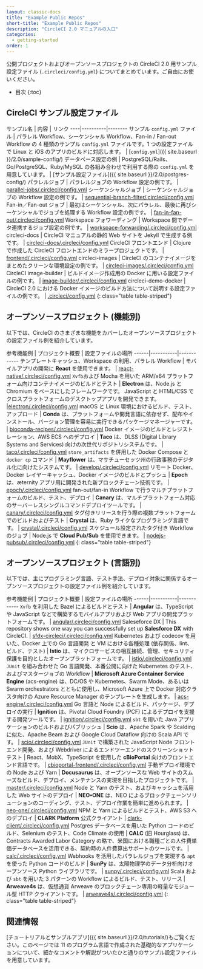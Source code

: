 ```yaml
---
layout: classic-docs
title: "Example Public Repos"
short-title: "Example Public Repos"
description: "CircleCI 2.0 マニュアルの入口"
categories:
  - getting-started
order: 1
---
```

公開プロジェクトおよびオープンソースプロジェクトの CircleCI 2.0 用サンプル設定ファイル (`.circleci/config.yml`) についてまとめています。ご自由にお使いください。

* 目次
{:toc}

## CircleCI サンプル設定ファイル

サンプル名 | 内容 | リンク \----|\---\---\----|\---\----- サンプル `config.yml` ファイル | パラレル Workflow、シーケンシャル Workflow、Fan-in / Fan-out Workflow の 4 種類のサンプル `config.yml` ファイルです。1 つの設定ファイルで Linux と iOS のアプリのビルドに対応します。 | [`config.yml`]({{ site.baseurl }}/2.0/sample-config/) データベース設定の例 | PostgreSQL/Rails、Go/PostgreSQL、Ruby/MySQL の各組み合わせで利用する際の `config.yml` を用意しています。 | [サンプル設定ファイル]({{ site.baseurl }}/2.0/postgres-config/) パラレルジョブ | パラレルジョブの Workflow 設定の例です。 | [parallel-jobs/.circleci/config.yml](https://github.com/CircleCI-Public/circleci-demo-workflows/blob/parallel-jobs/.circleci/config.yml) シーケンシャルジョブ | シーケンシャルジョブの Workflow 設定の例です。 | [sequential-branch-filter/.circleci/config.yml](https://github.com/CircleCI-Public/circleci-demo-workflows/blob/sequential-branch-filter/.circleci/config.yml) Fan-in／Fan-out ジョブ | 最初はシーケンシャル、次にパラレル、最後に再びシーケンシャルでジョブを処理する Workflow 設定の例です。 | [fan-in-fan-out/.circleci/config.yml](https://github.com/CircleCI-Public/circleci-demo-workflows/blob/fan-in-fan-out/.circleci/config.yml) Workspace フォワーディング | Workspace 間でデータ連携するジョブ設定の例です。 | [workspace-forwarding/.circleci/config.yml](https://github.com/CircleCI-Public/circleci-demo-workflows/blob/workspace-forwarding/.circleci/config.yml) circleci-docs | CircleCI マニュアルの静的 Web サイトを Jekyll で生成する例です。 | [circleci-docs/.circleci/config.yml](https://github.com/circleci/circleci-docs/blob/master/.circleci/config.yml) CircleCI フロントエンド | Clojure で作成した CircleCI フロントエンドのミラープロジェクトです。 | [frontend/.circleci/config.yml](https://github.com/circleci/frontend/blob/master/.circleci/config.yml) circleci-images | CircleCI のコンテナイメージをまとめたクリーンな環境設定の例です。 | [circleci-images/.circleci/config.yml](https://github.com/circleci/circleci-images/blob/master/.circleci/config.yml) CircleCI image-builder | ビルドイメージ作成用の Docker に用いる設定ファイルの例です。 | [image-builder/.circleci/config.yml](https://github.com/circleci/image-builder/blob/master/.circleci/config.yml) circleci-demo-docker | CircleCI 2.0 における Docker イメージのビルド方法について説明する設定ファイルの例です。 | [.circleci/config.yml](https://github.com/CircleCI-Public/circleci-demo-docker/blob/master/.circleci/config.yml)
{: class="table table-striped"}

## オープンソースプロジェクト (機能別)

以下では、CircleCI のさまざまな機能をカバーしたオープンソースプロジェクトの設定ファイル例を紹介しています。

参考機能例 | プロジェクト概要 | 設定ファイルの場所 \---\---|\---\---\-----|\---\---\---\--- テンプレートキャッシュ、Workspace の利用、パラレル Workflow | モバイルアプリの開発に **React** を使用できます。 | [react-native/.circleci/config.yml](https://github.com/facebook/react-native/blob/master/.circleci/config.yml) `Xvfb`および Mocha を用いた ARM/x64 プラットフォーム向けコンテナイメージのビルドとテスト | **Electron** は、Node.js と Chromium をベースにしたフレームワークです。 JavaScript と HTML/CSS でクロスプラットフォームのデスクトップアプリを開発できます。 |[electron/.circleci/config.yml](https://github.com/electron/electron/blob/master/.circleci/config.yml) macOS と Linux 環境におけるビルド、テスト、アップロード | **Conda** は、プラットフォームや開発言語に依存せず、配布やインストール、バージョン管理を容易に実行できるパッケージマネージャーです。 | [bioconda-recipes/.circleci/config.yml](https://github.com/bioconda/bioconda-recipes/blob/master/.circleci/config.yml) Docker イメージのビルドとレジストレーション、AWS ECS へのデプロイ | **Taco** は、DLSS (Digital Library Systems and Services) 向けの次世代リポジトリシステムです。 | [taco/.circleci/config.yml](https://github.com/sul-dlss-labs/taco/blob/master/.circleci/config.yml) `store_artifacts` を併用した Docker Compose と `docker cp` コマンド | **Mayflower** は、マサチューセッツ州の行政事務のデジタル化に向けたシステムです。 | [develop/.circleci/config.yml](https://github.com/massgov/mayflower/blob/develop/.circleci/config.yml) リモート Docker、Docker レイヤーキャッシュ、Docker イメージのビルドとプッシュ | **Epoch** は、æternity アプリ用に開発された新ブロックチェーン技術です。 | [epoch/.circleci/config.yml](https://github.com/aeternity/epoch/blob/master/.circleci/config.yml) fan-out/fan-in Workflow で行うマルチプラットフォームのビルド、テスト、デプロイ | **Canary** は、マルチプラットフォーム対応のサーバーレスシングルコマンドデプロイツールです。 | [canary/.circleci/config.yml](https://github.com/zeit/now-cli/blob/canary/.circleci/config.yml) タグ付きリリースを行う際の複数プラットフォームでのビルドおよびテスト | **Crystal** は、Ruby ライクなプログラミング言語です。 | [crystal/.circleci/config.yml](https://github.com/crystal-lang/crystal/blob/master/.circleci/config.yml) スケジュール設定されたタグ付き Workflow のジョブ | Node.js で **Cloud Pub/Sub** を使用できます。 | [nodejs-pubsub/.circleci/config.yml](https://github.com/googleapis/nodejs-pubsub/blob/master/.circleci/config.yml)
{: class="table table-striped"}

## オープンソースプロジェクト (言語別)

以下では、主にプログラミング言語、テスト手法、デプロイ対象に関係するオープンソースプロジェクトの設定ファイル例を紹介しています。

参考機能例 | プロジェクト概要 | 設定ファイルの場所 \---\---|\---\---\-----|\---\---\---\--- `Xvfb` を利用した Bazel によるビルドとテスト | **Angular** は、TypeScript や JavaScript などで構築するモバイルアプリおよび Web アプリの開発プラットフォームです。 | [angular/.circleci/config.yml](https://github.com/angular/angular/blob/master/.circleci/config.yml) Saleseforce DX | This repository shows one way you can successfully set up **Salesforce DX** with CircleCI. | [sfdx-circleci/.circleci/config.yml](https://github.com/forcedotcom/sfdx-circleci/blob/master/.circleci/config.yml) Kubernetes および codecov を用いた、Docker 上での Go 言語開発 と VM における各種処理 (依存関係、lint、ビルド、テスト) | **Istio** は、マイクロサービスの相互接続、管理、セキュリティ保護を目的としたオープンプラットフォームです。 | [istio/.circleci/config.yml](https://github.com/istio/istio/blob/master/.circleci/config.yml) `JUnit` を組み合わせた Go 言語開発、本番公開に向けた Kubernetes のテスト、およびマスタージョブの Workflow | **Microsoft Azure Container Service Engine** (acs-engine) は、DC/OS や Kubernetes、Swarm Mode、あるいは Swarm orchestrators とともに使用し、Microsoft Azure 上で Docker 対応クラスタ向けの Azure Resource Manager のテンプレートを生成します。 | [acs-engine/.circleci/config.yml](https://github.com/Azure/acs-engine/blob/master/.circleci/config.yml) Go 言語と Node によるビルド、パッケージ、デプロイの実行 | **Ignition** は、Pivotal Cloud Foundry (PCF) によるデプロイを支援する開発ツールです。 | [ignition/.circleci/config.yml](https://github.com/pivotalservices/ignition/blob/master/.circleci/config.yml) `sbt` を用いた Java アプリケーションのビルドおよびパブリッシュ | **Scio** は、Apache Spark や Scalding に似た、Apache Beam および Google Cloud Dataflow 向けの Scala API です。 | [scio/.circleci/config.yml](https://github.com/spotify/scio/blob/master/.circleci/config.yml) `JUnit` で構築された JavaScript Node フロントエンド開発、および Webdriver によるエンドツーエンドのスクリーンショットテスト | React、MobX、TypeScript を使用した **cBioPortal** 向けのフロントエンド言語です。 | [cbioportal-frontend/.circleci/config.yml](https://github.com/cBioPortal/cbioportal-frontend/blob/master/.circleci/config.yml) 手動デプロイ環境での Node および Yarn | **Docusaurus** は、オープンソースな Web サイトのスムーズなビルド、デプロイ、メンテナンスの実現を目指したプロジェクトです。 | [master/.circleci/config.yml](https://github.com/facebook/Docusaurus/blob/master/.circleci/config.yml) Node と Yarn のテスト、およびキャッシュを活用した Web サイトのデプロイ | **NEO•ONE** は、NEO によるブロックチェーンソリューションのコーディング、テスト、デプロイ作業を簡単に進められます。 | [neo-one/.circleci/config.yml](https://github.com/neo-one-suite/neo-one/blob/master/.circleci/config.yml) NPM と Yarn によるビルドとテスト、AWS S3 へのデプロイ | **CLARK Platform** 公式クライアント | [clark-client/.circleci/config.yml](https://github.com/Cyber4All/clark-client/blob/master/.circleci/config.yml) Postgres データベースを用いた Python コードのビルド、Selenium のテスト、Code Climate の使用 | **CALC** (旧 Hourglass) は、Contracts Awarded Labor Category の略で、米国における職種ごとの人件費単価データベースを活用できる、契約時の人件費算出サポートのツールです。 | [calc/.circleci/config.yml](https://github.com/18F/calc/blob/develop/.circleci/config.yml) Webhooks を活用したパラレルジョブを実現する `apt` を使った Python コードのビルド | **SunPy** は、太陽物理学のデータ分析向けオープンソース Python ライブラリです。 | [sunpy/.circleci/config.yml](https://github.com/sunpy/sunpy/blob/master/.circleci/config.yml) Scala および `sbt` を用いた 3 パターンの Workflow によるビルド、テスト、リリース | **Arweave4s** は、仮想通貨 Arweave のブロックチェーン専用の軽量なモジュール型 HTTP クライアントです。 | [arweave4s/.circleci/config.yml](https://github.com/toknapp/arweave4s/blob/master/.circleci/config.yml)
{: class="table table-striped"}

## 関連情報

[チュートリアルとサンプルアプリ]({{ site.baseurl }}/2.0/tutorials/)もご覧ください。このページでは 11 のプログラム言語で作成された基礎的なアプリケーションについて、細かなコメントや解説がついたひと通りのサンプル設定ファイルを用意しています。